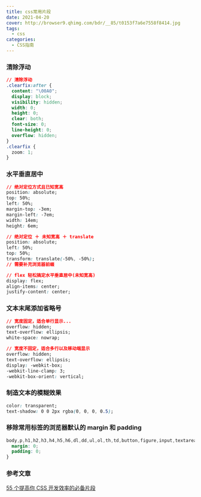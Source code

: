 ```yaml
---
title: css常用片段
date: 2021-04-20
cover: http://browser9.qhimg.com/bdr/__85/t0153f7a6e7558f8414.jpg
tags:
  - css
categories:
  - CSS指南
---
```


### 清除浮动

```css
// 清除浮动
.clearfix:after {
  content: "\00A0";
  display: block;
  visibility: hidden;
  width: 0;
  height: 0;
  clear: both;
  font-size: 0;
  line-height: 0;
  overflow: hidden;
}
.clearfix {
  zoom: 1;
}
```

### 水平垂直居中

```css
// 绝对定位方式且已知宽高
position: absolute;
top: 50%;
left: 50%;
margin-top: -3em;
margin-left: -7em;
width: 14em;
height: 6em;

// 绝对定位 ＋ 未知宽高 ＋ translate
position: absolute;
left: 50%;
top: 50%;
transform: translate(-50%, -50%);
// 需要补充浏览器前缀

// flex 轻松搞定水平垂直居中(未知宽高)
display: flex;
align-items: center;
justify-content: center;
```

### 文本末尾添加省略号

```css
// 宽度固定，适合单行显示...
overflow: hidden;
text-overflow: ellipsis;
white-space: nowrap;

// 宽度不固定，适合多行以及移动端显示
overflow: hidden;
text-overflow: ellipsis;
display: -webkit-box;
-webkit-line-clamp: 3;
-webkit-box-orient: vertical;
```

### 制造文本的模糊效果

```css
color: transparent;
text-shadow: 0 0 2px rgba(0, 0, 0, 0.5);
```

### 移除常用标签的浏览器默认的 margin 和 padding

```css
body,p,h1,h2,h3,h4,h5,h6,dl,dd,ul,ol,th,td,button,figure,input,textarea,form {
  margin: 0;
  padding: 0;
}
```

### 参考文章

[55 个提高你 CSS 开发效率的必备片段](https://zhuanlan.zhihu.com/p/118436424)